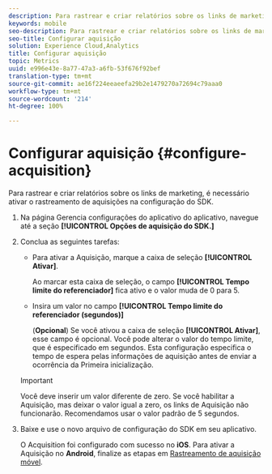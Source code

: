 ```yaml
---
description: Para rastrear e criar relatórios sobre os links de marketing, é necessário ativar o rastreamento de aquisições na configuração do SDK.
keywords: mobile
seo-description: Para rastrear e criar relatórios sobre os links de marketing, é necessário ativar o rastreamento de aquisições na configuração do SDK.
seo-title: Configurar aquisição
solution: Experience Cloud,Analytics
title: Configurar aquisição
topic: Metrics
uuid: e996e43e-8a77-47a3-a6fb-53f676f92bef
translation-type: tm+mt
source-git-commit: ae16f224eeaeefa29b2e1479270a72694c79aaa0
workflow-type: tm+mt
source-wordcount: '214'
ht-degree: 100%

---
```



# Configurar aquisição {#configure-acquisition}

Para rastrear e criar relatórios sobre os links de marketing, é necessário ativar o rastreamento de aquisições na configuração do SDK.

1. Na página Gerencia configurações do aplicativo do aplicativo, navegue até a seção **[!UICONTROL Opções de aquisição do SDK.]**
1. Conclua as seguintes tarefas:

   * Para ativar a Aquisição, marque a caixa de seleção **[!UICONTROL Ativar]**.

      Ao marcar esta caixa de seleção, o campo **[!UICONTROL Tempo limite do referenciador]** fica ativo e o valor muda de 0 para 5.

   * Insira um valor no campo **[!UICONTROL Tempo limite do referenciador (segundos)]**

      (**Opcional**) Se você ativou a caixa de seleção **[!UICONTROL Ativar]**, esse campo é opcional. Você pode alterar o valor do tempo limite, que é especificado em segundos. Esta configuração especifica o tempo de espera pelas informações de aquisição antes de enviar a ocorrência da Primeira inicialização.
   >[!IMPORTANT]
   >Você deve inserir um valor diferente de zero. Se você habilitar a Aquisição, mas deixar o valor igual a zero, os links de Aquisição não funcionarão. Recomendamos usar o valor padrão de 5 segundos.

1. Baixe e use o novo arquivo de configuração do SDK em seu aplicativo.

   O Acquisition foi configurado com sucesso no **iOS**.
Para ativar a Aquisição no **Android**, finalize as etapas em [Rastreamento de aquisição móvel](/help/android/acquisition-main/acquisition.md).
